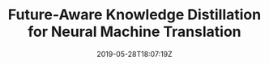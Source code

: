 ---
title: "Future-Aware Knowledge Distillation for Neural Machine Translation"
authors:
- Biao Zhang
- Deyi Xiong
- Jinsong Su
- Jiebo Luo
author_notes:
- 
- 
- "通讯作者"
- 
date: "2019-05-28T18:07:19Z"
publishDate: "2025-05-28T18:07:19Z"
publication_types: [direction1]
publication: "**IEEE/ACM Transactions on Audio, Speech and Language Processing.** (CCF-B类)"
---